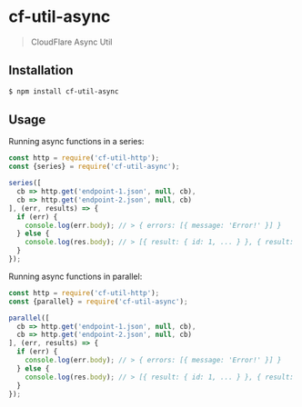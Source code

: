 # cf-util-async

> CloudFlare Async Util

## Installation

```sh
$ npm install cf-util-async
```

## Usage

Running async functions in a series:

```js
const http = require('cf-util-http');
const {series} = require('cf-util-async');

series([
  cb => http.get('endpoint-1.json', null, cb),
  cb => http.get('endpoint-2.json', null, cb)
], (err, results) => {
  if (err) {
    console.log(err.body); // > { errors: [{ message: 'Error!' }] }
  } else {
    console.log(res.body); // > [{ result: { id: 1, ... } }, { result: { id: 2, ... } }]
  }
});
```

Running async functions in parallel:

```js
const http = require('cf-util-http');
const {parallel} = require('cf-util-async');

parallel([
  cb => http.get('endpoint-1.json', null, cb),
  cb => http.get('endpoint-2.json', null, cb)
], (err, results) => {
  if (err) {
    console.log(err.body); // > { errors: [{ message: 'Error!' }] }
  } else {
    console.log(res.body); // > [{ result: { id: 1, ... } }, { result: { id: 2, ... } }]
  }
});
```
